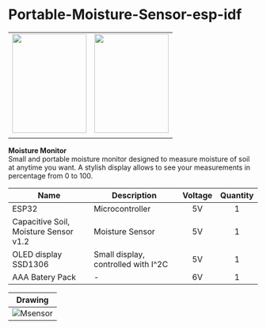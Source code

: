 # Portable-Moisture-Sensor-esp-idf  
  
  |   | |
| :----: | :----: |
| <img src="https://user-images.githubusercontent.com/89953755/181524351-fd84cd16-cf29-4650-8e52-432e5cb2e1c6.jpg" data-canonical-src="https://gyazo.com/eb5c5741b6a9a16c692170a41a49c858.png" width="150" height="200" /> | <img src="https://user-images.githubusercontent.com/89953755/181524184-49f88763-e7cf-437d-a23a-a674108215e5.jpg" data-canonical-src="https://gyazo.com/eb5c5741b6a9a16c692170a41a49c858.png" width="150" height="200" /> |
  |||  
    
 **Moisture Monitor**  
 Small and portable moisture monitor designed to measure moisture of soil at anytime you want. A stylish display allows to see your measurements in percentage from 0 to 100.
      
| **Name** | **Description** | **Voltage** | **Quantity** |
|------|-------------|:-------:|:--------:|
| ESP32 | Microcontroller | 5V | 1 |
| Capacitive Soil, Moisture Sensor v1.2 | Moisture Sensor | 5V | 1 |
| OLED display SSD1306 | Small display, controlled with I^2C | 5V | 1 |
| AAA Batery Pack | - | 6V | 1 |  
  
  | **Drawing** |
| :----: |
| ![Msensor](https://user-images.githubusercontent.com/89953755/181523769-a763e4c4-04fa-4f4a-b830-595a01927c9a.png) |
